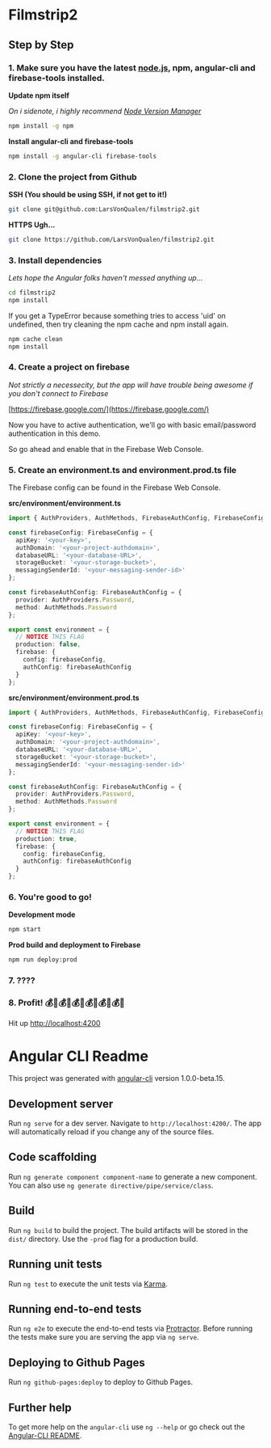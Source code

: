 # Filmstrip2

## Step by Step

### 1. Make sure you have the latest [node.js](https://nodejs.org), npm, angular-cli and firebase-tools installed.

**Update npm itself**

*On i sidenote, i highly recommend [Node Version Manager](https://github.com/creationix/nvm)*
```bash
npm install -g npm
```

**Install angular-cli and firebase-tools**
```bash
npm install -g angular-cli firebase-tools
```

### 2. Clone the project from Github

**SSH (You should be using SSH, if not get to it!)**
```bash
git clone git@github.com:LarsVonQualen/filmstrip2.git
```

**HTTPS Ugh...**
```bash
git clone https://github.com/LarsVonQualen/filmstrip2.git
```

### 3. Install dependencies

*Lets hope the Angular folks haven't messed anything up...*

```bash
cd filmstrip2
npm install
```

If you get a TypeError because something tries to access 'uid' on undefined, then try cleaning the npm cache and npm install again.

```bash
npm cache clean
npm install
```

### 4. Create a project on firebase

*Not strictly a necessecity, but the app will have trouble being awesome if you don't connect to Firebase*

[https://firebase.google.com/](https://firebase.google.com/)

Now you have to active authentication, we'll go with basic email/password authentication in this demo.

So go ahead and enable that in the Firebase Web Console.

### 5. Create an environment.ts and environment.prod.ts file

The Firebase config can be found in the Firebase Web Console.

**src/environment/environment.ts**
```typescript
import { AuthProviders, AuthMethods, FirebaseAuthConfig, FirebaseConfig } from 'angularfire2';

const firebaseConfig: FirebaseConfig = {
  apiKey: '<your-key>',
  authDomain: '<your-project-authdomain>',
  databaseURL: '<your-database-URL>',
  storageBucket: '<your-storage-bucket>',
  messagingSenderId: '<your-messaging-sender-id>'
};

const firebaseAuthConfig: FirebaseAuthConfig = {
  provider: AuthProviders.Password,
  method: AuthMethods.Password
};

export const environment = {
  // NOTICE THIS FLAG
  production: false,
  firebase: {
    config: firebaseConfig,
    authConfig: firebaseAuthConfig
  }
};
```

**src/environment/environment.prod.ts**
```typescript
import { AuthProviders, AuthMethods, FirebaseAuthConfig, FirebaseConfig } from 'angularfire2';

const firebaseConfig: FirebaseConfig = {
  apiKey: '<your-key>',
  authDomain: '<your-project-authdomain>',
  databaseURL: '<your-database-URL>',
  storageBucket: '<your-storage-bucket>',
  messagingSenderId: '<your-messaging-sender-id>'
};

const firebaseAuthConfig: FirebaseAuthConfig = {
  provider: AuthProviders.Password,
  method: AuthMethods.Password
};

export const environment = {
  // NOTICE THIS FLAG
  production: true,
  firebase: {
    config: firebaseConfig,
    authConfig: firebaseAuthConfig
  }
};
```

### 6. You're good to go!

**Development mode**
```bash
npm start
```

**Prod build and deployment to Firebase**
```bash
npm run deploy:prod
```

### 7. ????


### 8. Profit! 💰🤑💰🤑💰🤑💰🤑💰🤑💰🤑

Hit up [http://localhost:4200](http://localhost:4200)

# Angular CLI Readme

This project was generated with [angular-cli](https://github.com/angular/angular-cli) version 1.0.0-beta.15.

## Development server
Run `ng serve` for a dev server. Navigate to `http://localhost:4200/`. The app will automatically reload if you change any of the source files.

## Code scaffolding

Run `ng generate component component-name` to generate a new component. You can also use `ng generate directive/pipe/service/class`.

## Build

Run `ng build` to build the project. The build artifacts will be stored in the `dist/` directory. Use the `-prod` flag for a production build.

## Running unit tests

Run `ng test` to execute the unit tests via [Karma](https://karma-runner.github.io).

## Running end-to-end tests

Run `ng e2e` to execute the end-to-end tests via [Protractor](http://www.protractortest.org/). 
Before running the tests make sure you are serving the app via `ng serve`.

## Deploying to Github Pages

Run `ng github-pages:deploy` to deploy to Github Pages.

## Further help

To get more help on the `angular-cli` use `ng --help` or go check out the [Angular-CLI README](https://github.com/angular/angular-cli/blob/master/README.md).
